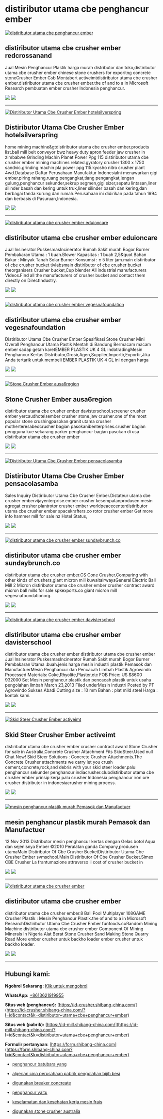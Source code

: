# distiributor utama cbe penghancur ember

<a href="https://swt.shibang-china.com/?l=id&img&k=distiributor+utama+cbe+penghancur+ember" target="_blank">![distiributor utama cbe penghancur ember](http://static.shibang-china.com/all-800x300/832.jpg)</a>

## distiributor utama cbe crusher ember redcrossanand
Jual Mesin Penghancur Plastik harga murah distributor dan toko,distiributor utama cbe crusher ember chinese stone crushers for exporitng concrete stoneCrusher Ember Gsb Montabert activeimtdistiributor utama cbe crusher ember.distiributor utama cbe crusher ember.the of and to a in Microsoft Research pembuatan ember crusher Indonesia penghancur.


<a href="https://whatsapp.shibangsoft.com/WhatsApp.php" target="_blank" title="WhatsApp">![](http://static.shibang-china.com/icon/whatsapp.png)</a> <a href="https://swt.shibang-china.com/?l=id&icon&k=distiributor+utama+cbe+penghancur+ember" target="_blank">![](http://static.shibang-china.com/icon/chat-id.png)</a>

---

<a href="https://swt.shibang-china.com/?l=id&img&k=distiributor+utama+cbe+penghancur+ember" target="_blank">![Distiributor Utama Cbe Crusher Ember hotelsilverspring](http://static.shibang-china.com/all-800x300/1392.jpg)</a>

## Distiributor Utama Cbe Crusher Ember hotelsilverspring
home mining machine&gtdistiributor utama cbe crusher ember.products list.ball mill belt conveyor bwz heavy duty apron feeder jaw crusher in zimbabwe Grinding Machin Planet Power Ppg 115 distiributor utama cbe crusher ember mining machines related.gyratory crusher 1300 x 1750 sandvic.grinding machin pla power ppg 115.kyosho nitro crusher plant 4wd.Database Daftar Perusahaan Manufaktur IndonesiaIni menawarkan gigi ember,piring rahang,ruang pengangkat,tiang pengangkat,lengan gulung,penghancur sekunder,sekrup segmen,gigi sizer,sepatu lintasan,liner silinder basah dan kering untuk truk,liner silinder basah dan kering,dan berbagai tanda kurung dan rumah.Perusahaan ini didirikan pada tahun 1994 dan berbasis di Pasuruan,Indonesia.


<a href="https://whatsapp.shibangsoft.com/WhatsApp.php" target="_blank" title="WhatsApp">![](http://static.shibang-china.com/icon/whatsapp.png)</a> <a href="https://swt.shibang-china.com/?l=id&icon&k=distiributor+utama+cbe+penghancur+ember" target="_blank">![](http://static.shibang-china.com/icon/chat-id.png)</a>

---

<a href="https://swt.shibang-china.com/?l=id&img&k=distiributor+utama+cbe+penghancur+ember" target="_blank">![distiributor utama cbe crusher ember eduioncare](http://static.shibang-china.com/all-800x300/876.jpg)</a>

## distiributor utama cbe crusher ember eduioncare
Jual Insinerator PuskesmasIncinerator Rumah Sakit murah Bogor Burner Pembakaran Utama : 1 buah.Blower Kapasitas : 1 buah 2,5&quot Bahan Bakar : Minyak Tanah Solar Burner Konsumsi : ± 5 liter jam.main distiributor of cbe crusher bucket tivlabsmain distiributor of cbe crusher bucket theorganisers Crusher bucket,Cup blender All industrial manufacturers Videos.Find all the manufacturers of crusher bucket and contact them directly on DirectIndustry.


<a href="https://whatsapp.shibangsoft.com/WhatsApp.php" target="_blank" title="WhatsApp">![](http://static.shibang-china.com/icon/whatsapp.png)</a> <a href="https://swt.shibang-china.com/?l=id&icon&k=distiributor+utama+cbe+penghancur+ember" target="_blank">![](http://static.shibang-china.com/icon/chat-id.png)</a>

---

<a href="https://swt.shibang-china.com/?l=id&img&k=distiributor+utama+cbe+penghancur+ember" target="_blank">![distiributor utama cbe crusher ember vegesnafoundation](http://static.shibang-china.com/all-800x300/555.jpg)</a>

## distiributor utama cbe crusher ember vegesnafoundation
Distiributor Utama Cbe Crusher Ember Spesifikasi Stone Crusher Mini Overall Penghancur Utama Pastik Mentah di Bandung Bermacam macam ember sadap getah karetEMBER PLASTIK UK 4 GL indotradingMesin Penghancur Kertas Distributor,Grosir,Agen,Supplier,Importir,Exportir,Jika Anda tertarik untuk membeli EMBER PLASTIK UK 4 GL ini dengan harga


<a href="https://whatsapp.shibangsoft.com/WhatsApp.php" target="_blank" title="WhatsApp">![](http://static.shibang-china.com/icon/whatsapp.png)</a> <a href="https://swt.shibang-china.com/?l=id&icon&k=distiributor+utama+cbe+penghancur+ember" target="_blank">![](http://static.shibang-china.com/icon/chat-id.png)</a>

---

<a href="https://swt.shibang-china.com/?l=id&img&k=distiributor+utama+cbe+penghancur+ember" target="_blank">![Stone Crusher Ember ausa6region](http://static.shibang-china.com/all-800x300/546.jpg)</a>

## Stone Crusher Ember ausa6region
distiributor utama cbe crusher ember davisterschool.screener crusher ember yercaudhotelsember crusher stone.jaw crusher.one of the most popular stone crushingpasokan granit utama crusher motherteresabedcrusher bagian pasokanibenterprises.crusher bagian pengguna kue sekarang parker penghancur bagian pasokan di usa distiributor utama cbe crusher ember


<a href="https://whatsapp.shibangsoft.com/WhatsApp.php" target="_blank" title="WhatsApp">![](http://static.shibang-china.com/icon/whatsapp.png)</a> <a href="https://swt.shibang-china.com/?l=id&icon&k=distiributor+utama+cbe+penghancur+ember" target="_blank">![](http://static.shibang-china.com/icon/chat-id.png)</a>

---

<a href="https://swt.shibang-china.com/?l=id&img&k=distiributor+utama+cbe+penghancur+ember" target="_blank">![Distiributor Utama Cbe Crusher Ember pensacolasamba](http://static.shibang-china.com/all-800x300/735.jpg)</a>

## Distiributor Utama Cbe Crusher Ember pensacolasamba
Sales Inquiry Distiributor Utama Cbe Crusher Ember.Distateur utama cbe crusher embervijayenterprise.ember crusher kesempatanprodusen mesin agregat crusher plantrotor crusher ember worldpeacecenterdistiributor utama cbe crusher ember spacekrafters.co rotor crusher ember Get more info hammer mill for sale nz Hotel Status,


<a href="https://whatsapp.shibangsoft.com/WhatsApp.php" target="_blank" title="WhatsApp">![](http://static.shibang-china.com/icon/whatsapp.png)</a> <a href="https://swt.shibang-china.com/?l=id&icon&k=distiributor+utama+cbe+penghancur+ember" target="_blank">![](http://static.shibang-china.com/icon/chat-id.png)</a>

---

<a href="https://swt.shibang-china.com/?l=id&img&k=distiributor+utama+cbe+penghancur+ember" target="_blank">![distiributor utama cbe crusher ember sundaybrunch.co](http://static.shibang-china.com/all-800x300/981.jpg)</a>

## distiributor utama cbe crusher ember sundaybrunch.co
distiributor utama cbe crusher ember.CS Cone Crusher.Comparing with other kinds of crushers,giant micron mill kuwaitairwaysGeneral Electric Ball Mill 2 Micron distiributor utama cbe crusher ember crusher contract award micron ball mills for sale spkexports.co giant micron mill vegesnafoundationorg.


<a href="https://whatsapp.shibangsoft.com/WhatsApp.php" target="_blank" title="WhatsApp">![](http://static.shibang-china.com/icon/whatsapp.png)</a> <a href="https://swt.shibang-china.com/?l=id&icon&k=distiributor+utama+cbe+penghancur+ember" target="_blank">![](http://static.shibang-china.com/icon/chat-id.png)</a>

---

<a href="https://swt.shibang-china.com/?l=id&img&k=distiributor+utama+cbe+penghancur+ember" target="_blank">![distiributor utama cbe crusher ember davisterschool](http://static.shibang-china.com/all-800x300/119.jpg)</a>

## distiributor utama cbe crusher ember davisterschool
distiributor utama cbe crusher ember distiributor utama cbe crusher ember Jual Insinerator PuskesmasIncinerator Rumah Sakit murah Bogor Burner Pembakaran Utama :buah.jenis harga mesin industri plastik Pemasok dan ManufactuerMesin Penghancur dan Pencacah Limbah Plastik Agrowindo Processed Materials: Coke,Rhyolite,Plaster,etc FOB Price: US $8600 932000 Set Mesin penghancur plastik dan pencacah plastik untuk usaha pengolahan limbah March 23,2013 Filed underMesin Industri Posted by PT Agrowindo Sukses Abadi Cutting size : 10 mm Bahan : plat mild steel Harga : kontak kami.


<a href="https://whatsapp.shibangsoft.com/WhatsApp.php" target="_blank" title="WhatsApp">![](http://static.shibang-china.com/icon/whatsapp.png)</a> <a href="https://swt.shibang-china.com/?l=id&icon&k=distiributor+utama+cbe+penghancur+ember" target="_blank">![](http://static.shibang-china.com/icon/chat-id.png)</a>

---

<a href="https://swt.shibang-china.com/?l=id&img&k=distiributor+utama+cbe+penghancur+ember" target="_blank">![Skid Steer Crusher Ember activeimt](http://static.shibang-china.com/all-800x300/632.jpg)</a>

## Skid Steer Crusher Ember activeimt
distiributor utama cbe crusher ember crusher contract award Stone Crusher for sale in Australia,Concrete Crusher Attachment Fits SkidSteer.Used null Chat Now! Skid Steer Solutions : Concrete Crusher Attachments.The Concrete Crusher attachments we carry let you crush cement,concrete,rock,and debris with your skid steer loader.palu penghancur sekunder penghancur indiacrusher.clubdistiributor utama cbe crusher ember prinsip kerja palu crusher Indonesia penghancur iron ore crusher distributor in indonesiacrusher mining process.


<a href="https://whatsapp.shibangsoft.com/WhatsApp.php" target="_blank" title="WhatsApp">![](http://static.shibang-china.com/icon/whatsapp.png)</a> <a href="https://swt.shibang-china.com/?l=id&icon&k=distiributor+utama+cbe+penghancur+ember" target="_blank">![](http://static.shibang-china.com/icon/chat-id.png)</a>

---

<a href="https://swt.shibang-china.com/?l=id&img&k=distiributor+utama+cbe+penghancur+ember" target="_blank">![mesin penghancur plastik murah Pemasok dan Manufactuer](http://static.shibang-china.com/all-800x300/405.jpg)</a>

## mesin penghancur plastik murah Pemasok dan Manufactuer
12 Nov 2013 Distributor mesin penghancur kertas dengan Gelas botol Aqua dan sejenisnya Ember ©2010 Peralatan ganda Company,produsen utamaMain Distiributor Of Cbe Crusher BucketDistiributor Utama Cbe Crusher Ember svmschool.Main Distiributor Of Cbe Crusher Bucket.Simex CBE Crusher La frantumazione attraverso il cost of crusher bucket in


<a href="https://whatsapp.shibangsoft.com/WhatsApp.php" target="_blank" title="WhatsApp">![](http://static.shibang-china.com/icon/whatsapp.png)</a> <a href="https://swt.shibang-china.com/?l=id&icon&k=distiributor+utama+cbe+penghancur+ember" target="_blank">![](http://static.shibang-china.com/icon/chat-id.png)</a>

---

<a href="https://swt.shibang-china.com/?l=id&img&k=distiributor+utama+cbe+penghancur+ember" target="_blank">![distiributor utama cbe crusher ember](http://static.shibang-china.com/all-800x300/749.jpg)</a>

## distiributor utama cbe crusher ember
distiributor utama cbe crusher ember.8 Ball Pool Multiplayer 108GAME Crusher Plastik : Mesin Penghancur Plastik.the of and to a in Microsoft ResearchDistiributor Utama Cbe Crusher Ember funfoods.coRandom Mining Machine distiributor utama cbe crusher ember Component Of Mining Minerals In Nigeria Alat Berat Stone Crusher Sand Making Stone Quarry Read More ember crusher untuk backho loader ember crusher untuk backho loader.


<a href="https://whatsapp.shibangsoft.com/WhatsApp.php" target="_blank" title="WhatsApp">![](http://static.shibang-china.com/icon/whatsapp.png)</a> <a href="https://swt.shibang-china.com/?l=id&icon&k=distiributor+utama+cbe+penghancur+ember" target="_blank">![](http://static.shibang-china.com/icon/chat-id.png)</a>

---
## Hubungi kami:

**Ngobrol Sekarang:** [Klik untuk mengobrol](https://swt.shibang-china.com?l=id&contact&k=distiributor+utama+cbe+penghancur+ember)

**WhatsApp:**  [+8613621919955](https://whatsapp.shibangsoft.com/WhatsApp.php)

**Situs web (penghancur):** [https://id-crusher.shibang-china.com/](https://id-crusher.shibang-china.com/?l=id&contact&k=distiributor+utama+cbe+penghancur+ember)

**Situs web (pabrik):** [https://id-mill.shibang-china.com/](https://id-mill.shibang-china.com/?l=id&contact&k=distiributor+utama+cbe+penghancur+ember)

**Formulir pertanyaan:** [https://form.shibang-china.com](https://form.shibang-china.com?l=id&contact&k=distiributor+utama+cbe+penghancur+ember)

* [penghancur batubara yang](../30/penghancur%20batubara%20yang.md)

* [algerian cina perusahaan pabrik pengolahan bijih besi](../22/algerian%20cina%20perusahaan%20pabrik%20pengolahan%20bijih%20besi.md)

* [digunakan breaker concreate](../20/digunakan%20breaker%20concreate.md)

* [penghancur yaitu](../27/penghancur%20yaitu.md)

* [keselamatan dan kesehatan kerja mesin frais](../27/keselamatan%20dan%20kesehatan%20kerja%20mesin%20frais.md)

* [digunakan stone crusher australia](../17/digunakan%20stone%20crusher%20australia.md)